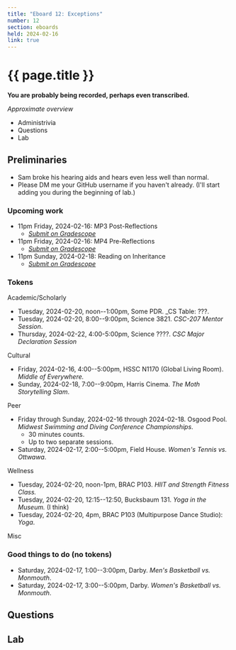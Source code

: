 ```yaml
---
title: "Eboard 12: Exceptions"
number: 12
section: eboards
held: 2024-02-16
link: true
---
```

# {{ page.title }}

**You are probably being recorded, perhaps even transcribed.**

_Approximate overview_

* Administrivia
* Questions
* Lab

Preliminaries
-------------

* Sam broke his hearing aids and hears even less well than normal.
* Please DM me your GitHub username if you haven't already. (I'll start
  adding you during the beginning of lab.)

### Upcoming work

* 11pm Friday, 2024-02-16: MP3 Post-Reflections
    * [_Submit on Gradescope_](https://www.gradescope.com/courses/690101/assignments/4102633/submissions)
* 11pm Friday, 2024-02-16: MP4 Pre-Reflections
    * [_Submit on Gradescope_](https://www.gradescope.com/courses/690101/assignments/4102636)
* 11pm Sunday, 2024-02-18: Reading on Inheritance 
    * [_Submit on Gradescope_](...)

### Tokens

Academic/Scholarly

* Tuesday, 2024-02-20, noon--1:00pm, Some PDR.
  _CS Table: ???.
* Tuesday, 2024-02-20, 8:00--9:00pm, Science 3821.
  _CSC-207 Mentor Session_.
* Thursday, 2024-02-22, 4:00-5:00pm, Science ????.
  _CSC Major Declaration Session_

Cultural

* Friday, 2024-02-16, 4:00--5:00pm, HSSC N1170 (Global Living Room).
  _Middle of Everywhere._
* Sunday, 2024-02-18, 7:00--9:00pm, Harris Cinema.
  _The Moth Storytelling Slam_.

Peer

* Friday through Sunday, 2024-02-16 through 2024-02-18. Osgood Pool.
  _Midwest Swimming and Diving Conference Championships_.
    * 30 minutes counts.
    * Up to two separate sessions.
* Saturday, 2024-02-17, 2:00--5:00pm, Field House.
  _Women's Tennis vs. Ottwawa_.

Wellness

* Tuesday, 2024-02-20, noon-1pm, BRAC P103.
  _HIIT and Strength Fitness Class._
* Tuesday, 2024-02-20, 12:15--12:50, Bucksbaum 131.
  _Yoga in the Museum._ (I think)
* Tuesday, 2024-02-20, 4pm, BRAC P103 (Multipurpose Dance Studio):
  _Yoga_.

Misc

### Good things to do (no tokens)

* Saturday, 2024-02-17, 1:00--3:00pm, Darby.
  _Men's Basketball vs. Monmouth_.
* Saturday, 2024-02-17, 3:00--5:00pm, Darby.
  _Women's Basketball vs. Monmouth_.

Questions
---------

Lab
---
